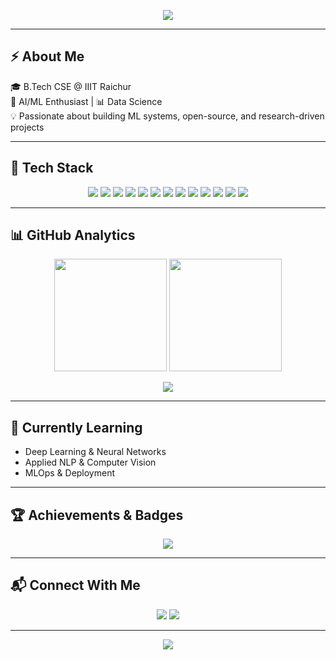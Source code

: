 <!-- Banner -->
<p align="center">
  <img src="https://capsule-render.vercel.app/api?type=waving&color=gradient&height=200&section=header&text=Hi%20👋,%20I'm%20Anand!&fontSize=40&fontAlignY=35&desc=AI/ML%20Enthusiast%20%20&descAlignY=55&descAlign=50" />
</p>

---

## ⚡ About Me  
🎓 B.Tech CSE @ IIIT Raichur  
🤖 AI/ML Enthusiast | 📊 Data Science  
💡 Passionate about building ML systems, open-source, and research-driven projects  

---

## 🚀 Tech Stack  

<p align="center">
  <!-- Languages -->
  <img src="https://img.shields.io/badge/Python-3776AB?style=for-the-badge&logo=python&logoColor=white"/>
  <img src="https://img.shields.io/badge/Java-ED8B00?style=for-the-badge&logo=openjdk&logoColor=white"/>
  <img src="https://img.shields.io/badge/C++-00599C?style=for-the-badge&logo=cplusplus&logoColor=white"/>

  <!-- ML/AI -->
  <img src="https://img.shields.io/badge/TensorFlow-FF6F00?style=for-the-badge&logo=tensorflow&logoColor=white"/>
  <img src="https://img.shields.io/badge/Keras-D00000?style=for-the-badge&logo=keras&logoColor=white"/>
  <img src="https://img.shields.io/badge/PyTorch-EE4C2C?style=for-the-badge&logo=pytorch&logoColor=white"/>
  <img src="https://img.shields.io/badge/ScikitLearn-F7931E?style=for-the-badge&logo=scikitlearn&logoColor=white"/>

  <!-- Data -->
  <img src="https://img.shields.io/badge/NumPy-013243?style=for-the-badge&logo=numpy&logoColor=white"/>
  <img src="https://img.shields.io/badge/Pandas-150458?style=for-the-badge&logo=pandas&logoColor=white"/>
  <img src="https://img.shields.io/badge/Matplotlib-007ACC?style=for-the-badge&logo=plotly&logoColor=white"/>

  <!-- Tools -->
  <img src="https://img.shields.io/badge/Linux-FCC624?style=for-the-badge&logo=linux&logoColor=black"/>
  <img src="https://img.shields.io/badge/Git-F05032?style=for-the-badge&logo=git&logoColor=white"/>
  <img src="https://img.shields.io/badge/Docker-2496ED?style=for-the-badge&logo=docker&logoColor=white"/>
</p>

---

## 📊 GitHub Analytics  

<p align="center">
  <img src="https://github-readme-stats.vercel.app/api?username=anandn1&show_icons=true&theme=radical&hide_border=true&v=2" height="180"/>
<img src="https://github-readme-streak-stats.herokuapp.com/?user=anandn1&theme=radical&hide_border=true&v=2" height="180"/>
</p>

<p align="center">
  <img src="https://github-readme-stats.vercel.app/api/top-langs/?username=anandn1&layout=compact&theme=radical&hide_border=true&v=2"/>
</p>

---

## 🌱 Currently Learning  
- Deep Learning & Neural Networks  
- Applied NLP & Computer Vision  
- MLOps & Deployment  

---

## 🏆 Achievements & Badges  

<p align="center">
  <img src="https://github-profile-trophy.vercel.app/?username=anandn1&theme=radical&no-frame=true&margin-w=10&margin-h=10"/>
</p>

---

## 📬 Connect With Me  

<p align="center">
  <a href="www.linkedin.com/in/n-anand-sr"><img src="https://img.shields.io/badge/LinkedIn-blue?style=for-the-badge&logo=linkedin"/></a>
  <a href="mailto:anandsivaramn@gmail.com"><img src="https://img.shields.io/badge/Email-D14836?style=for-the-badge&logo=gmail&logoColor=white"/></a>
</p>

---

<p align="center">
  <img src="https://capsule-render.vercel.app/api?type=waving&color=gradient&height=100&section=footer"/>
</p>

